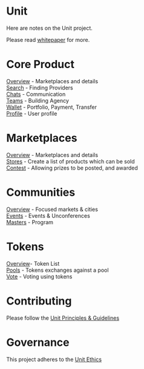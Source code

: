 # Unit 
Here are notes on the Unit project. 

Please read [whitepaper](https://www.unit.ventures/whitepaper) for more. 

# Core Product
[Overview](https://github.com/unit-network/Unit-Core/tree/main/product) - Marketplaces and details  
[Search](https://github.com/unit-network/Unit-Core/tree/main/product#search) - Finding Providers   
[Chats](https://github.com/unit-network/Unit-Core/tree/main/product#chat)  - Communication   
[Teams](https://github.com/unit-network/Unit-Core/tree/main/product#teams) -  Building Agency   
[Wallet](https://github.com/unit-network/Unit-Core/tree/main/product#wallet)  - Portfolio, Payment, Transfer  
[Profile](https://github.com/unit-network/Unit-Core/tree/main/product#profile) - User profile

# Marketplaces
[Overview](https://github.com/unit-network/Unit-Core/tree/main/marketplaces) - Marketplaces and details    
[Stores](https://github.com/unit-network/Unit-Core/tree/main/marketplaces#stores) - Create a list of products which can be sold      
[Contest](https://github.com/unit-network/Unit-Core/tree/main/marketplaces#contest) - Allowing prizes to be posted, and awarded  

# Communities
[Overview](https://github.com/unit-network/Unit-Core/tree/main/communities) - Focused markets & cities     
[Events](https://github.com/unit-network/Unit-Core/tree/main/communities#events) - Events & Unconferences    
[Masters](https://github.com/unit-network/Unit-Core/tree/main/communities#masters) -  Program 


# Tokens
[Overview](https://github.com/unit-network/Unit-Core/tree/main/tokens)- Token List     
[Pools](https://github.com/unit-network/Unit-Core/tree/main/tokens#pools) - Tokens exchanges against a pool   
[Vote](https://github.com/unit-network/Unit-Core/tree/main/tokens#vote) - Voting using tokens


# Contributing
Please follow the [Unit Principles & Guidelines](https://github.com/unit-network/Unit-Core) 

# Governance
 This project adheres to the [Unit Ethics](https://github.com/unit-network/Unit-Core) 
